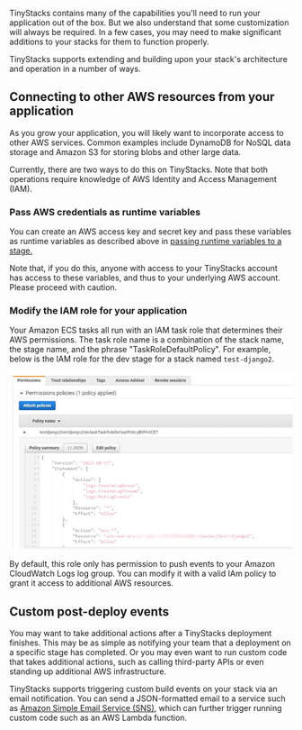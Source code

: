 TinyStacks contains many of the capabilities you'll need to run your application out of the box. But we also understand that some customization will always be required. In a few cases, you may need to make significant additions to your stacks for them to function properly. 

TinyStacks supports extending and building upon your stack's architecture and operation in a number of ways. 

## Connecting to other AWS resources from your application

As you grow your application, you will likely want to incorporate access to other AWS services. Common examples include DynamoDB for NoSQL data storage and Amazon S3 for storing blobs and other large data. 

Currently, there are two ways to do this on TinyStacks. Note that both operations require knowledge of AWS Identity and Access Management (IAM). 

### Pass AWS credentials as runtime variables

You can create an AWS access key and secret key and pass these variables as runtime variables as described above in <a href="#pass-custom-variables-and-configuration-data-to-each-stage">passing runtime variables to a stage.</a>

Note that, if you do this, anyone with access to your TinyStacks account has access to these variables, and thus to your underlying AWS account. Please proceed with caution. 

### Modify the IAM role for your application

Your Amazon ECS tasks all run with an IAM task role that determines their AWS permissions. The task role name is a combination of the stack name, the stage name, and the phrase "TaskRoleDefaultPolicy". For example, below is the IAM role for the dev stage for a stack named `test-django2`. 

![TinyStacks - editing your IAM role](img/tinystacks-iam-role-1.jpg)

By default, this role only has permission to push events to your Amazon CloudWatch Logs log group. You can modify it with a valid IAm policy to grant it access to additional AWS resources. 

## Custom post-deploy events

You may want to take additional actions after a TinyStacks deployment finishes. This may be as simple as notifying your team that a deployment on a specific stage has completed. Or you may even want to run custom code that takes additional actions, such as calling third-party APIs or even standing up additional AWS infrastructure. 

TinyStacks supports triggering custom build events on your stack via an email notification. You can send a JSON-formatted email to a service such as <a href="https://aws.amazon.com/ses/" target="_blank">Amazon Simple Email Service (SNS)</a>, which can further trigger running custom code such as an AWS Lambda function. 

